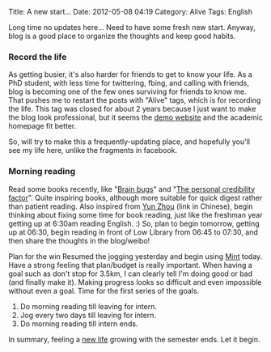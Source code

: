 Title: A new start...
Date: 2012-05-08 04:19
Category: Alive
Tags: English

Long time no updates here... Need to have some fresh new start. Anyway, blog is a good place to organize the thoughts and keep good habits.
 
### Record the life

As getting busier, it's also harder for friends to get to know your life. As a PhD student, with less time for twittering, fbing, and calling with friends, blog is becoming one of the few ones surviving for friends to know me. That pushes me to restart the posts with "Alive" tags, which is for recording the life. This tag was closed for about 2 years because I just want to make the blog look professional, but it seems the [demo website](http://lab.grapeot.me/) and the academic homepage fit better.

So, will try to make this a frequently-updating place, and hopefully you'll see my life here, unlike the fragments in facebook.
 
### Morning reading

Read some books recently, like "[Brain bugs](http://www.amazon.com/Brain-Bugs-Brains-Flaws-Shape/dp/0393076024)" and "[The personal credibility factor](http://www.amazon.com/The-Personal-Credibility-Factor-Youve/dp/0132082799)". Quite inspiring books, although more suitable for quick digest rather than patient reading. Also inspired from [Yun Zhou](http://www.weibo.com/yeka52) (link in Chinese), begin thinking about fixing some time for book reading, just like the freshman year getting up at 6:30am reading English. :) So, plan to begin tomorrow, getting up at 06:30, begin reading in front of Low Library from 06:45 to 07:30, and then share the thoughts in the blog/weibo!
 
Plan for the win
Resumed the jogging yesterday and begin using [Mint](https://www.mint.com/) today. Have a strong feeling that plan/budget is really important. When having a goal such as don't stop for 3.5km, I can clearly tell I'm doing good or bad (and finally make it). Making progress looks so difficult and even impossible without even a goal.
Time for the first series of the goals.

1. Do morning reading till leaving for intern.
2. Jog every two days till leaving for intern.
3. Do morning reading till intern ends.

In summary, feeling a [new life](https://yage.ai/inspiration-fragments-20131130.html) growing with the semester ends. Let it begin.